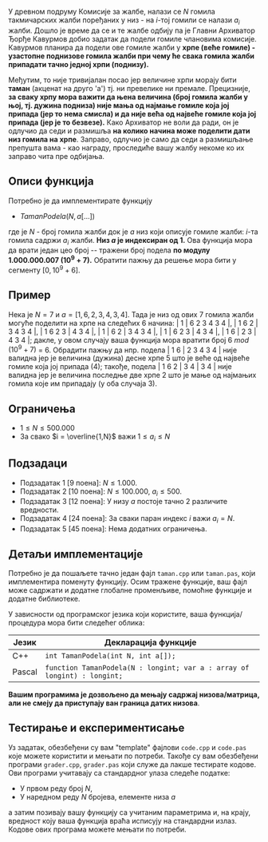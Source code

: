У древном подруму Комисије за жалбе, налази се $N$ гомила такмичарских жалби поређаних у низ - на $i$-тој гомили се налази $a_i$ жалби. Дошло је време да се и те жалбе одбију па је Главни Архиватор Ђорђе Кавурмов добио задатак да подели гомиле члановима комисије. Кавурмов планира да подели ове гомиле жалби у  **хрпе (веће гомиле) - узастопне поднизове гомила жалби при чему ће свака гомила жалби припадати тачно једној хрпи (поднизу).**

Међутим, то није тривијалан посао јер величине хрпи морају бити **таман** (акценат на друго 'а') тј. ни превелике ни премале. Прецизније, **за сваку хрпу мора важити да њена величина (број гомила жалби у њој, тј. дужина подниза) није мања од најмање гомиле која јој припада (јер то нема смисла) и да није већа од највеће гомиле која јој припада (јер је то безвезе).**  Како Архиватор не воли да ради, он је одлучио да седи и размишља **на колико начина може поделити дати низ гомила на хрпе**. Заправо, одлучио је само да седи а размишљање препушта вама - као награду, проследиће вашу жалбу некоме ко их заправо чита пре одбијања.


## Описи функција
Потребно је да имплементирате функцију

* $TamanPodela(N, a[\ldots])$

где је $N$ - број гомила жалби док је $a$ низ који описује гомиле жалби: $i$-та гомила садржи $a_i$ жалби. **Низ $a$ је индексиран од 1.** Ова функција мора да врати један цео број -- тражени број подела **по модулу $1.000.000.007$ $(10^9 + 7)$.** Обратити пажњу да решење мора бити у сегменту $[0, 10^9 + 6]$.

## Пример
Нека је $N = 7$ и $a = [1, 6, 2, 3, 4, 3, 4]$. Тада је низ од ових 7 гомила жалби могуће поделити на хрпе на следећих $6$ начина: | 1 | 6 2 3 4 3 4 |, | 1 6 2 | 3 4 3 4 |, | 1 6 2 3 | 4 3 4 |, | 1 | 6 2 | 3 4 3 4 |, 
| 1 | 6 2 3 | 4 3 4 |, | 1 6 | 2 3 | 4 3 4 |; дакле, у овом случају ваша функција мора вратити број $6$ $mod$ $(10^9 + 7)$ $=$ $6$. Обрадити пажњу да нпр. подела | 1 6 | 2 3 4 3 4 | није валидна јер је величина (дужина) десне хрпе $5$ што је веће од највеће гомиле која јој припада ($4$); такође, подела | 1 6 2 | 3 4 | 3 4 | није валидна јер је величина последње две хрпе $2$ што је мање од најмањих гомила које им припадају (у оба случаја $3$).

## Ограничења

+ $1 \leq N \leq 500.000$
+ За свако $i = \overline{1,N}$ важи $1 \leq a_i \leq N$

## Подзадаци

+ Подзадатак $1$ [$9$ поена]: $N \leq 1.000$.
+ Подзадатак $2$ [$10$ поена]: $N \leq 100.000$, $a_i \leq 500$.
+ Подзадатак $3$ [$12$ поена]: У низу $a$ постоје тачно 2 различите вредности.
+ Подзадатак $4$ [$24$ поена]: За сваки паран индекс $i$ важи $a_i = N$.
+ Подзадатак $5$ [$45$ поена]: Нема додатних ограничења.

## Детаљи имплементације
Потребно је да пошаљете тачно један фајл `taman.cpp` или `taman.pas`, који имплементира поменуту функцију. Осим тражене функције, ваш фајл може садржати и додатне глобалне променљиве, помоћне функције и додатне библиотеке.

У зависности од програмског језика који користите, ваша функција/процедура мора бити следећег облика:

| Језик   | Декларација функције                                                                                    | 
| ------- | ------------------------------------------------------------------------------------------------------- |
| C++     | `int TamanPodela(int N, int a[]);`  |
| Pascal  | `function TamanPodela(N : longint; var a : array of longint) : longint;`   |

**Вашим програмима је дозвољено да мењају садржај низова/матрица, али не смеју да приступају ван граница датих низова**.

## Тестирање и експериментисање
Уз задатак, обезбеђени су вам "template" фајлови `code.cpp` и `code.pas` које можете користити и мењати по потреби. Такође су вам обезбеђени програми `grader.cpp`, `grader.pas` који служе да лакше тестирате кодове. Ови програми учитавају са стандардног улаза следеће податке:

+ У првом реду број $N$,
+ У наредном реду $N$ бројева, елементе низа $a$

а затим позивају вашу функцију са учитаним параметрима и, на крају, вредност коју ваша функција враћа исписују на стандардни излаз. Кодове ових програма можете мењати по потреби.
